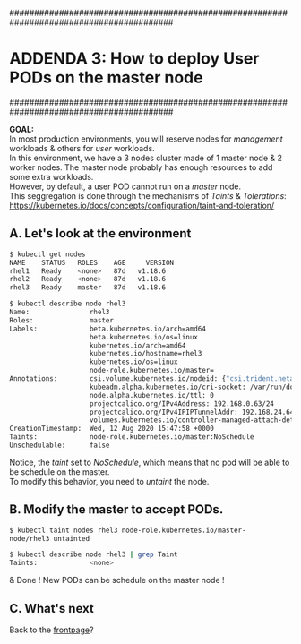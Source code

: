 #########################################################################################
# ADDENDA 3: How to deploy User PODs on the master node
#########################################################################################

**GOAL:**  
In most production environments, you will reserve nodes for _management_ workloads & others for _user_ workloads.  
In this environment, we have a 3 nodes cluster made of 1 master node & 2 worker nodes. The master node probably has enough resources to add some extra workloads.  
However, by default, a user POD cannot run on a _master_ node.  
This seggregation is done through the mechanisms of *Taints* & *Tolerations*:  
https://kubernetes.io/docs/concepts/configuration/taint-and-toleration/

## A. Let's look at the environment

```bash
$ kubectl get nodes
NAME    STATUS   ROLES    AGE     VERSION
rhel1   Ready    <none>   87d   v1.18.6
rhel2   Ready    <none>   87d   v1.18.6
rhel3   Ready    master   87d   v1.18.6

$ kubectl describe node rhel3
Name:               rhel3
Roles:              master
Labels:             beta.kubernetes.io/arch=amd64
                    beta.kubernetes.io/os=linux
                    kubernetes.io/arch=amd64
                    kubernetes.io/hostname=rhel3
                    kubernetes.io/os=linux
                    node-role.kubernetes.io/master=
Annotations:        csi.volume.kubernetes.io/nodeid: {"csi.trident.netapp.io":"rhel3"}
                    kubeadm.alpha.kubernetes.io/cri-socket: /var/run/dockershim.sock
                    node.alpha.kubernetes.io/ttl: 0
                    projectcalico.org/IPv4Address: 192.168.0.63/24
                    projectcalico.org/IPv4IPIPTunnelAddr: 192.168.24.64
                    volumes.kubernetes.io/controller-managed-attach-detach: true
CreationTimestamp:  Wed, 12 Aug 2020 15:47:58 +0000
Taints:             node-role.kubernetes.io/master:NoSchedule
Unschedulable:      false
```

Notice, the _taint_ set to _NoSchedule_, which means that no pod will be able to be schedule on the master.  
To modify this behavior, you need to _untaint_ the node.  

## B. Modify the master to accept PODs.

```bash
$ kubectl taint nodes rhel3 node-role.kubernetes.io/master-
node/rhel3 untainted

$ kubectl describe node rhel3 | grep Taint
Taints:             <none>
```

& Done ! New PODs can be schedule on the master node !

## C. What's next

Back to the [frontpage](https://github.com/YvosOnTheHub/LabNetApp)?
